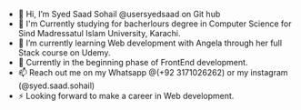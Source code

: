 - 👋 Hi, I’m Syed Saad Sohail @usersyedsaad on Git hub
- 👀 I'm Currently studying for bacherlours degree in Computer Science for Sind Madressatul Islam University, Karachi.
- 🌱 I’m currently learning Web development with Angela through her full Stack course on Udemy.
- 💞️ Currently in the beginning phase of FrontEnd development.
- 📫 Reach out me on my Whatsapp @(+92 3171026262) or my instagram (@syed.saad.sohail)
- ⚡ Looking forward to make a career in Web development.
